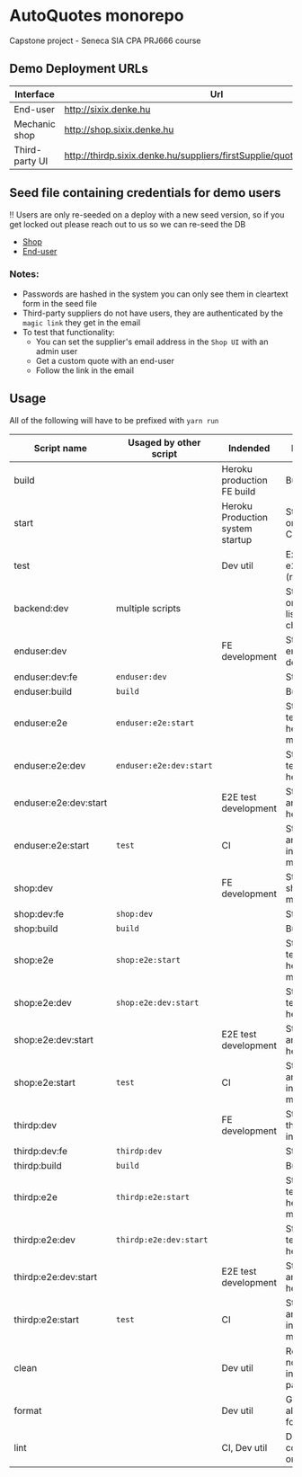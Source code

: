 # AutoQuotes monorepo

Capstone project - Seneca SIA CPA PRJ666 course

## Demo Deployment URLs

| Interface      | Url                                                                     |
| -------------- | ----------------------------------------------------------------------- |
| End-user       | http://sixix.denke.hu                                                   |
| Mechanic shop  | http://shop.sixix.denke.hu                                              |
| Third-party UI | http://thirdp.sixix.denke.hu/suppliers/firstSupplie/quotes/customQuote1 |

## Seed file containing credentials for demo users

!! Users are only re-seeded on a deploy with a new seed version, so if you get locked out please reach out to us so we can re-seed the DB

- [Shop](packages/back-end/src/fixtures/shopUserSeed.json)
- [End-user](packages/back-end/src/fixtures/endUserSeed.json)

### Notes:

- Passwords are hashed in the system you can only see them in cleartext form in the seed file
- Third-party suppliers do not have users, they are authenticated by the `magic link` they get in the email
- To test that functionality:
  - You can set the supplier's email address in the `Shop UI` with an admin user
  - Get a custom quote with an end-user
  - Follow the link in the email

## Usage

All of the following will have to be prefixed with `yarn run`

| Script name           | Usaged by other script  | Indended                         | Description                                  |
| --------------------- | ----------------------- | -------------------------------- | -------------------------------------------- |
| build                 |                         | Heroku production FE build       | Builds all FE                                |
| start                 |                         | Heroku Production system startup | Starts the BE on 8080 and CDN on 80.         |
| test                  |                         | Dev util                         | Executes all e2e test suites (run by CI/CD)  |
| backend:dev           | multiple scripts        |                                  | Starts the BE on 8080 and listens to changes |
| enduser:dev           |                         | FE development                   | Starts BE and enduser FE in dev mode         |
| enduser:dev:fe        | `enduser:dev`           |                                  | Starts FE only                               |
| enduser:build         | `build`                 |                                  | Builds FE only                               |
| enduser:e2e           | `enduser:e2e:start`     |                                  | Starts e2e tests only in headless mode       |
| enduser:e2e:dev       | `enduser:e2e:dev:start` |                                  | Starts e2e tests only in headed mode         |
| enduser:e2e:dev:start |                         | E2E test development             | Starts BE, FE and e2e in headed mode         |
| enduser:e2e:start     | `test`                  | CI                               | Starts BE, FE and runs e2e in headless mode  |
| shop:dev              |                         | FE development                   | Starts BE and shop FE in dev mode            |
| shop:dev:fe           | `shop:dev`              |                                  | Starts FE only                               |
| shop:build            | `build`                 |                                  | Builds FE only                               |
| shop:e2e              | `shop:e2e:start`        |                                  | Starts e2e tests only in headless mode       |
| shop:e2e:dev          | `shop:e2e:dev:start`    |                                  | Starts e2e tests only in headed mode         |
| shop:e2e:dev:start    |                         | E2E test development             | Starts BE, FE and e2e in headed mode         |
| shop:e2e:start        | `test`                  | CI                               | Starts BE, FE and runs e2e in headless mode  |
| thirdp:dev            |                         | FE development                   | Starts BE and third party FE in dev mode (   |
| thirdp:dev:fe         | `thirdp:dev`            |                                  | Starts FE only                               |
| thirdp:build          | `build`                 |                                  | Builds FE only                               |
| thirdp:e2e            | `thirdp:e2e:start`      |                                  | Starts e2e tests only in headless mode       |
| thirdp:e2e:dev        | `thirdp:e2e:dev:start`  |                                  | Starts e2e tests only in headed mode         |
| thirdp:e2e:dev:start  |                         | E2E test development             | Starts BE, FE and e2e in headed mode         |
| thirdp:e2e:start      | `test`                  | CI                               | Starts BE, FE and runs e2e in headless mode  |
| clean                 |                         | Dev util                         | Removes node_modules in all packages         |
| format                |                         | Dev util                         | Goes through all code and formats it         |
| lint                  |                         | CI, Dev util                     | Does static code analysis on all code        |

